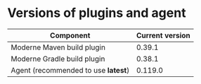 # Versions of plugins and agent

| Component                             | Current version |
| ------------------------------------- |-----------------|
| Moderne Maven build plugin            | 0.39.1          |
| Moderne Gradle build plugin           | 0.38.1          |
| Agent (recommended to use **latest**) | 0.119.0         |
